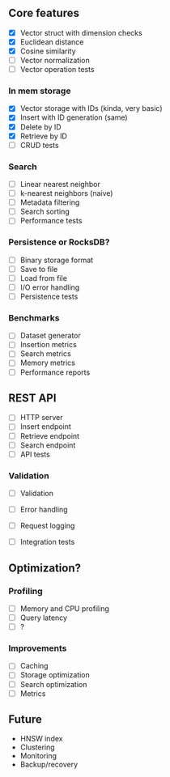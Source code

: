 ## Core features 
- [x] Vector struct with dimension checks
- [x] Euclidean distance
- [x] Cosine similarity
- [ ] Vector normalization
- [ ] Vector operation tests

### In mem storage
- [x] Vector storage with IDs (kinda, very basic)
- [x] Insert with ID generation (same)
- [x] Delete by ID
- [x] Retrieve by ID
- [ ] CRUD tests

### Search
- [ ] Linear nearest neighbor
- [ ] k-nearest neighbors (naive)
- [ ] Metadata filtering
- [ ] Search sorting
- [ ] Performance tests

### Persistence or RocksDB?
- [ ] Binary storage format
- [ ] Save to file
- [ ] Load from file
- [ ] I/O error handling
- [ ] Persistence tests

### Benchmarks
- [ ] Dataset generator
- [ ] Insertion metrics
- [ ] Search metrics
- [ ] Memory metrics
- [ ] Performance reports

## REST API
- [ ] HTTP server
- [ ] Insert endpoint
- [ ] Retrieve endpoint
- [ ] Search endpoint
- [ ] API tests
### Validation 
- [ ] Validation
- [ ] Error handling
- [ ] Request logging
- [ ] Integration tests


## Optimization?
### Profiling
- [ ] Memory and CPU  profiling
- [ ] Query latency 
- [ ] ?

### Improvements
- [ ] Caching
- [ ] Storage optimization
- [ ] Search optimization
- [ ] Metrics

## Future
- HNSW index
- Clustering
- Monitoring
- Backup/recovery
